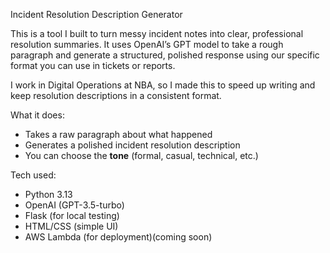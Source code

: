   Incident Resolution Description Generator

This is a tool I built to turn messy incident notes into clear, professional resolution summaries. It uses OpenAI’s GPT model to take a rough paragraph and generate a structured, polished response using our specific format you can use in tickets or reports.

I work in Digital Operations at NBA, so I made this to speed up writing and keep resolution descriptions in a consistent format.


What it does: 

- Takes a raw paragraph about what happened
- Generates a polished incident resolution description
- You can choose the **tone** (formal, casual, technical, etc.)


Tech used:

- Python 3.13  
- OpenAI (GPT-3.5-turbo)  
- Flask (for local testing)  
- HTML/CSS (simple UI)  
- AWS Lambda (for deployment)(coming soon)

